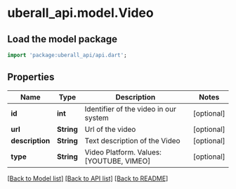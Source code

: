 # uberall_api.model.Video

## Load the model package
```dart
import 'package:uberall_api/api.dart';
```

## Properties
Name | Type | Description | Notes
------------ | ------------- | ------------- | -------------
**id** | **int** | Identifier of the video in our system | [optional] 
**url** | **String** | Url of the video | [optional] 
**description** | **String** | Text description of the Video | [optional] 
**type** | **String** | Video Platform. Values: [YOUTUBE, VIMEO] | [optional] 

[[Back to Model list]](../README.md#documentation-for-models) [[Back to API list]](../README.md#documentation-for-api-endpoints) [[Back to README]](../README.md)


